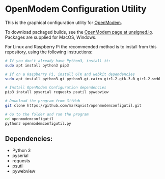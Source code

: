 OpenModem Configuration Utility
==========

This is the graphical configuration utility for [OpenModem](https://github.com/markqvist/OpenModem).

To download packaged builds, see the [OpenModem page at unsigned.io](https://unsigned.io/openmodem). Packages are supplied for MacOS, Windows.

For Linux and Raspberry Pi the recommended method is to install from this repository, using the following instructions: 

```bash
# If you don't already have Python3, install it:
sudo apt install python3 pip3

# If on a Raspberry Pi, install GTK and webkit dependencies 
sudo apt install python3-gi python3-gi-cairo gir1.2-gtk-3.0 gir1.2-webkit2-4.0

# Install OpenModem Configuration dependencies
pip3 install pyserial requests psutil pywebview

# Download the program from GitHub
git clone https://github.com/markqvist/openmodemconfigutil.git

# Go to the folder and run the program
cd openmodemconfigutil
python3 openmodemconfigutil.py
```

## Dependencies:
 - Python 3
 - pyserial
 - requests
 - psutil
 - pywebview